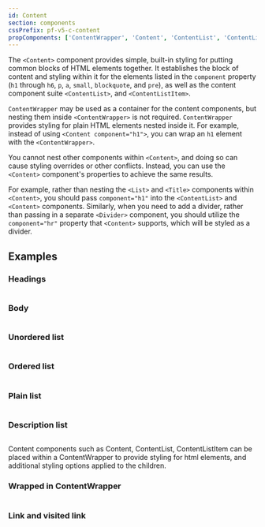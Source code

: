 ```yaml
---
id: Content
section: components
cssPrefix: pf-v5-c-content
propComponents: ['ContentWrapper', 'Content', 'ContentList', 'ContentListItem']
---
```


The `<Content>` component provides simple, built-in styling for putting common blocks of HTML elements together. It establishes the block of content and styling within it for the elements listed in the `component` property (`h1` through `h6`, `p`, `a`, `small`, `blockquote`, and `pre`), as well as the content component suite `<ContentList>`, and `<ContentListItem>`.

`ContentWrapper` may be used as a container for the content components, but nesting them inside `<ContentWrapper>` is not required. `ContentWrapper` provides styling for plain HTML elements nested inside it. For example, instead of using `<Content component="h1">`, you can wrap an `h1` element with the `<ContentWrapper>`.

You cannot nest other components within `<Content>`, and doing so can cause styling overrides or other conflicts. Instead, you can use the `<Content>` component's properties to achieve the same results.

For example, rather than nesting the `<List>` and `<Title>` components within `<Content>`, you should pass `component="h1"` into the `<ContentList>` and `<Content>` components. Similarly, when you need to add a divider, rather than passing in a separate `<Divider>` component, you should utilize the `component="hr"` property that `<Content>` supports, which will be styled as a divider.

## Examples

### Headings

```ts file="./ContentHeadings.tsx"

```

### Body

```ts file="./ContentBody.tsx"

```

### Unordered list

```ts file="./ContentUnorderedList.tsx"

```

### Ordered list

```ts file="./ContentOrderedList.tsx"

```

### Plain list

```ts file="./ContentPlainList.tsx"

```

### Description list

```ts file="./ContentDescriptionList.tsx"

```

Content components such as Content, ContentList, ContentListItem can be placed within a ContentWrapper to provide styling for html elements, and additional styling options applied to the children.

### Wrapped in ContentWrapper

```ts file="./ContentWrapperWrapped.tsx"

```

### Link and visited link

```ts file="./ContentVisited.tsx"

```
